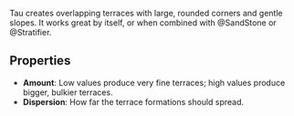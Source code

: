 Tau creates overlapping terraces with large, rounded corners and gentle slopes. It works great by itself, or when combined with @SandStone or @Stratifier.

## Properties

- **Amount**: Low values produce very fine terraces; high values produce bigger, bulkier terraces.
- **Dispersion**: How far the terrace formations should spread.